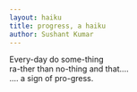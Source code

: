 ```yaml
---
layout: haiku
title: progress, a haiku
author: Sushant Kumar
---
```

Every-day do some-thing<br>
ra-ther than no-thing and that....<br>
.... a sign of pro-gress.<br>